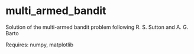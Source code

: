 # multi_armed_bandit

Solution of the multi-armed bandit problem following R. S. Sutton and A. G. Barto

Requires: numpy, matplotlib
